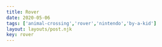 ```yaml
---
title: Rover
date: 2020-05-06
tags: ['animal-crossing','rover','nintendo','by-a-kid']
layout: layouts/post.njk
key: rover
---
```

